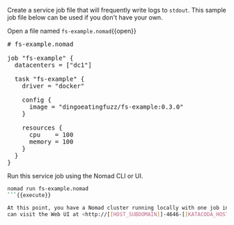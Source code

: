 Create a service job file that will frequently write logs to `stdout`. This sample job file below can be used if you don't have your own.

Open a file named `fs-example.nomad`{{open}}

<pre class="file" data-filename="fs-example.nomad" data-target="replace">
# fs-example.nomad

job "fs-example" {
  datacenters = ["dc1"]

  task "fs-example" {
    driver = "docker"

    config {
      image = "dingoeatingfuzz/fs-example:0.3.0"
    }

    resources {
      cpu    = 100
      memory = 100
    }
  }
}
</pre>

Run this service job using the Nomad CLI or UI.

```bash
nomad run fs-example.nomad
```{{execute}}

At this point, you have a Nomad cluster running locally with one job in it. You
can visit the Web UI at <http://[[HOST_SUBDOMAIN]]-4646-[[KATACODA_HOST]].environments.katacoda.com>.
